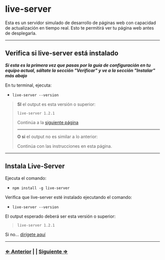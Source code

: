 ﻿# live-server

Esta es un servidor simulado de desarrollo de páginas web con capacidad de actualización en tiempo real. Esto te permitirá ver tu página web antes de desplegarla.

---

## Verifica si live-server está instalado

**_Si esta es la primera vez que pasas por la guía de configuración en tu equipo actual, sáltate la sección "Verificar" y ve a la sección "Instalar" más abajo_**

En tu terminal, ejecuta:

- `live-server --version`

> **SI** el output es esta versión o superior:
>
> ```text
> live-server 1.2.1
> ```
>
> Continúa a la [siguiente página](./9-eslint.md)
>
> ---
> **O si** el output no es similar a lo anterior:
>
> Continúa con las instrucciones en esta página.

---

## Instala Live-Server

Ejecuta el comando:

- `npm install -g live-server`

Verifica que live-server esté instalado ejecutando el comando:

- `live-server --version`

El output esperado deberá ser esta versión o superior:

> ```text
> live-server 1.2.1
> ```

Si no... [dirígete aquí](../../error/error.md)

---

### [⇐ Anterior](./7-node.md) | | [Siguiente ⇒](./9-eslint.md)

